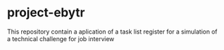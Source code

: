 # project-ebytr
This repository contain a aplication of a task list register for a simulation of a technical challenge for job interview
